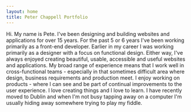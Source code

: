 ```yaml
---
layout: home
title: Peter Chappell Portfolio
---
```


Hi. My name is Pete. I've been designing and building websites and applications for over 15 years. For the past 5 or 6 years I've been working primarily as a front-end developer. Earlier in my career I was working primarily as a designer with a focus on functional design. Either way, I've always enjoyed creating beautiful, usable, accessible and useful websites and applications. My broad range of experience means that I work well in cross-functional teams - especially in that sometimes difficult area where design, business requirements and production meet. I enjoy working on products - where I can see and be part of continual improvements to the user experience. I love creating things and I love to learn. I have recently moved to Dublin and when I'm not busy tapping away on a computer I'm usually hiding away somewhere trying to play my fiddle.